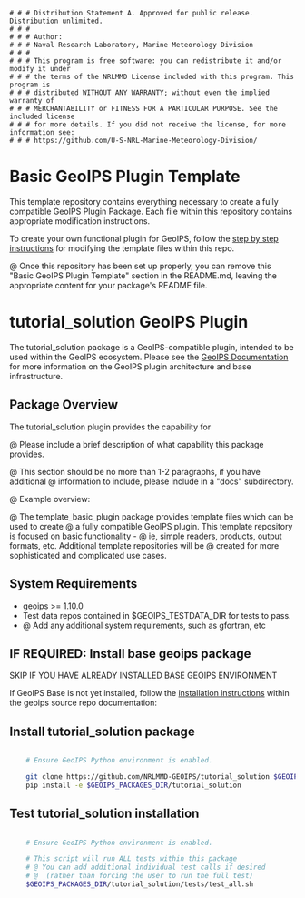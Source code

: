     # # # Distribution Statement A. Approved for public release. Distribution unlimited.
    # # #
    # # # Author:
    # # # Naval Research Laboratory, Marine Meteorology Division
    # # #
    # # # This program is free software: you can redistribute it and/or modify it under
    # # # the terms of the NRLMMD License included with this program. This program is
    # # # distributed WITHOUT ANY WARRANTY; without even the implied warranty of
    # # # MERCHANTABILITY or FITNESS FOR A PARTICULAR PURPOSE. See the included license
    # # # for more details. If you did not receive the license, for more information see:
    # # # https://github.com/U-S-NRL-Marine-Meteorology-Division/


Basic GeoIPS Plugin Template
=============================

This template repository contains everything necessary to create a fully
compatible GeoIPS Plugin Package.  Each file within this repository contains
appropriate modification instructions.

To create your own functional plugin for GeoIPS, follow the
[step by step instructions](./docs/template_instructions.rst) for
modifying the template files within this repo.

@ Once this repository has been set up properly, you can remove this "Basic
GeoIPS Plugin Template" section in the README.md, leaving the appropriate
content for your package's README file.


tutorial_solution GeoIPS Plugin
==========================

The tutorial_solution package is a GeoIPS-compatible plugin, intended to be used within
the GeoIPS ecosystem.  Please see the
[GeoIPS Documentation](https://github.com/NRLMMD-GEOIPS/geoips#readme) for
more information on the GeoIPS plugin architecture and base infrastructure.


Package Overview
-----------------

The tutorial_solution plugin provides the capability for

@ Please include a brief description of what capability this package provides.

@ This section should be no more than 1-2 paragraphs, if you have additional
@ information to include, please include in a "docs" subdirectory.

@ Example overview:

@ The template_basic_plugin package provides template files which can be used to create
@ a fully compatible GeoIPS plugin.  This template repository is focused on basic functionality -
@ ie, simple readers, products, output formats, etc.  Additional template repositories will be
@ created for more sophisticated and complicated use cases.

System Requirements
---------------------

* geoips >= 1.10.0
* Test data repos contained in $GEOIPS_TESTDATA_DIR for tests to pass.
* @ Add any additional system requirements, such as gfortran, etc

IF REQUIRED: Install base geoips package
------------------------------------------------------------
SKIP IF YOU HAVE ALREADY INSTALLED BASE GEOIPS ENVIRONMENT

If GeoIPS Base is not yet installed, follow the
[installation instructions](https://github.com/NRLMMD-GEOIPS/geoips#installation)
within the geoips source repo documentation:

Install tutorial_solution package
----------------------------
```bash

    # Ensure GeoIPS Python environment is enabled.

    git clone https://github.com/NRLMMD-GEOIPS/tutorial_solution $GEOIPS_PACKAGES_DIR/tutorial_solution
    pip install -e $GEOIPS_PACKAGES_DIR/tutorial_solution
```

Test tutorial_solution installation
-----------------------------
```bash

    # Ensure GeoIPS Python environment is enabled.

    # This script will run ALL tests within this package
    # @ You can add additional individual test calls if desired
    # @  (rather than forcing the user to run the full test)
    $GEOIPS_PACKAGES_DIR/tutorial_solution/tests/test_all.sh
```
